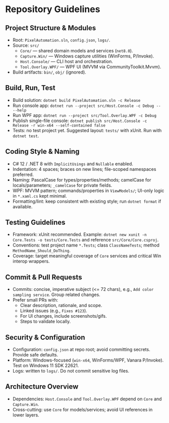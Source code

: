 # Repository Guidelines

## Project Structure & Modules
- Root: `PixelAutomation.sln`, `config.json`, `logs/`.
- Source: `src/`
  - `Core/` — shared domain models and services (`net8.0`).
  - `Capture.Win/` — Windows capture utilities (WinForms, P/Invoke).
  - `Host.Console/` — CLI host and orchestration.
  - `Tool.Overlay.WPF/` — WPF UI (MVVM via CommunityToolkit.Mvvm).
- Build artifacts: `bin/`, `obj/` (ignored).

## Build, Run, Test
- Build solution: `dotnet build PixelAutomation.sln -c Release`
- Run console app: `dotnet run --project src/Host.Console -c Debug -- --help`
- Run WPF app: `dotnet run --project src/Tool.Overlay.WPF -c Debug`
- Publish single-file console: `dotnet publish src/Host.Console -c Release -r win-x64 --self-contained false`
- Tests: no test project yet. Suggested layout: `tests/` with xUnit. Run with `dotnet test`.

## Coding Style & Naming
- C# 12 / .NET 8 with `ImplicitUsings` and `Nullable` enabled.
- Indentation: 4 spaces; braces on new lines; file-scoped namespaces preferred.
- Naming: PascalCase for types/properties/methods; camelCase for locals/parameters; `_camelCase` for private fields.
- WPF: MVVM pattern; commands/properties in `ViewModels/`; UI-only logic in `*.xaml.cs` kept minimal.
- Formatting/lint: keep consistent with existing style; run `dotnet format` if available.

## Testing Guidelines
- Framework: xUnit recommended. Example: `dotnet new xunit -n Core.Tests -o tests/Core.Tests` and reference `src/Core/Core.csproj`.
- Conventions: test project name `*.Tests`; class `ClassNameTests`; method `MethodName_Should_DoThing`.
- Coverage: target meaningful coverage of `Core` services and critical Win interop wrappers.

## Commit & Pull Requests
- Commits: concise, imperative subject (<= 72 chars), e.g., `Add color sampling service`. Group related changes.
- Prefer small PRs with:
  - Clear description, rationale, and scope.
  - Linked issues (e.g., `Fixes #123`).
  - For UI changes, include screenshots/gifs.
  - Steps to validate locally.

## Security & Configuration
- Configuration: `config.json` at repo root; avoid committing secrets. Provide safe defaults.
- Platform: Windows-focused (`win-x64`, WinForms/WPF, Vanara P/Invoke). Test on Windows 11 SDK 22621.
- Logs: written to `logs/`. Do not commit sensitive log files.

## Architecture Overview
- Dependencies: `Host.Console` and `Tool.Overlay.WPF` depend on `Core` and `Capture.Win`.
- Cross-cutting: use `Core` for models/services; avoid UI references in lower layers.
